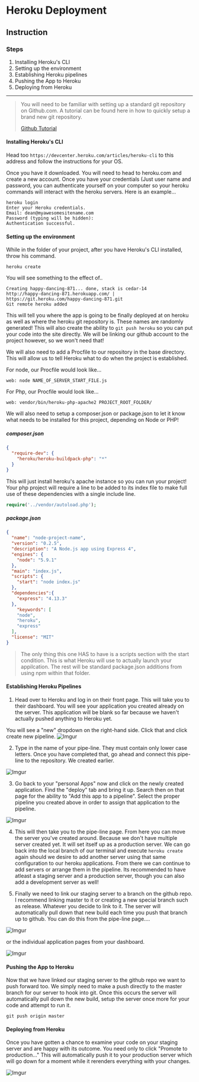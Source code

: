 # Heroku Deployment

## Instruction

### Steps

1. Installing Heroku's CLI
1. Setting up the environment
2. Establishing Heroku pipelines
3. Pushing the App to Heroku
4. Deploying from Heroku
 
<hr>

>You will need to be familiar with setting up a standard git repository on Github.com. A tutorial can be found here in how to quickly setup a brand new git repository. 
>
>[Github Tutorial](https://help.github.com/articles/adding-an-existing-project-to-github-using-the-command-line/)


#### Installing Heroku's CLI

Head too ```https://devcenter.heroku.com/articles/heroku-cli``` to this address and follow the instructions for your OS.

Once you have it downloaded. You will need to head to heroku.com and create a new account. Once you have your credentials (Just user name and password, you can authenticate yourself on your computer so your heroku commands will interact with the heroku servers. Here is an example...

```shell
heroku login
Enter your Heroku credentials.
Email: dean@myawesomesitename.com
Password (typing will be hidden):
Authentication successful.
```

#### Setting up the environment

While in the folder of your project, after you have Heroku's CLI installed, throw his command.

```shell
heroku create
```

You will see something to the effect of..

```shell
Creating happy-dancing-871... done, stack is cedar-14
http://happy-dancing-871.herokuapp.com/ | https://git.heroku.com/happy-dancing-871.git
Git remote heroku added
```

This will tell you where the app is going to be finally deployed at on heroku as well as where the heroku git repository is. These names are randomly generated! This will also create the ability to ```git push heroku``` so you can put your code into the site directly. We will be linking our github account to the project however, so we won't need that!

We will also need to add a Procfile to our repository in the base directory. This will allow us to tell Heroku what to do when the project is established.

For node, our Procfile would look like...

```
web: node NAME_OF_SERVER_START_FILE.js
```

For Php, our Procfile would look like...

```
web: vendor/bin/heroku-php-apache2 PROJECT_ROOT_FOLDER/ 
```


We will also need to setup a composer.json or package.json to let it know what needs to be installed for this project, depending on Node or PHP!

##### composer.json

```json
{
  "require-dev": {
    "heroku/heroku-buildpack-php": "*"
  }
}
```

This will just install heroku's apache instance so you can run your project! Your php project will require a line to be added to its index file to make full use of these dependencies with a single include line.

```php
require('../vendor/autoload.php');
```


##### package.json

```json
{
  "name": "node-project-name",
  "version": "0.2.5",
  "description": "A Node.js app using Express 4",
  "engines": {
    "node": "5.9.1"
  },
  "main": "index.js",
  "scripts": {
    "start": "node index.js"
  },
  "dependencies":{
    "express": "4.13.3"
  },
    "keywords": [
    "node",
    "heroku",
    "express"
  ],
  "license": "MIT"
}
```

>The only thing this one HAS to have is a scripts section with the start condition. This is what Heroku will use to actually launch your appilcation. The rest will be standard package.json additions from using npm within that folder.

#### Establishing Heroku Pipelines


1) Head over to Heroku and log in on their front page. This will take you to their dashboard. You will see your application you created already on the server. This application will be blank so far because we haven't actually pushed anything to Heroku yet.

You will see a "new" dropdown on the right-hand side. Click that and click create new pipeline.
![Imgur](http://i.imgur.com/KYff7RF.png)

2) Type in the name of your pipe-line. They must contain only lower case letters. Once you have completed that, go ahead and connect this pipe-line to the repository. We created earlier. 

![Imgur](http://i.imgur.com/SKINUWQ.png)

3) Go back to your "personal Apps" now and click on the newly created application. Find the "deploy" tab and bring it up. Search then on that page for the ability to  "Add this app to a pipeline". Select the proper pipeline you created above in order to assign that application to the pipeline.

![Imgur](http://i.imgur.com/RTtgrWM.png)

4) This will then take you to the pipe-line page. From here you can move the server you've created around. Because we don't have multiple server created yet. It will set itself up as a production server. We can go back into the local branch of our terminal and execute ```heroku create``` again should we desire to add another server using that same configuration to our heroku applications. From there we can continue to add servers or arrange them in the pipeline. Its recommended to have atleast a staging server and a production server, though you can also add a development server as well!

5) Finally we need to link our staging server to a branch on the github repo. I recommend linking master to it or creating a new special branch such as release. Whatever you decide to link to it. The server will automatically pull down that new build each time you push that branch up to github. You can do this from the pipe-line page....

![Imgur](http://i.imgur.com/nr6EmPo.png)



   or the individual application pages from your dashboard.



![Imgur](http://i.imgur.com/TLjIiox.png)

#### Pushing the App to Heroku


Now that we have linked our staging server to the github repo we want to push forward too. We simply need to make a push directly to the master branch for our server to hook into git. Once this occurs the server will automatically pull down the new build, setup the server once more for your code and attempt to run it.

```shell
git push origin master
```


#### Deploying from Heroku

Once you have gotten a chance to examine your code on your staging server and are happy with its outcome. You need only to click "Promote to production..." This will automatically push it to your production server which will go down for a moment while it rerenders everything with your changes.

![Imgur](http://i.imgur.com/rSXCK7F.png)
